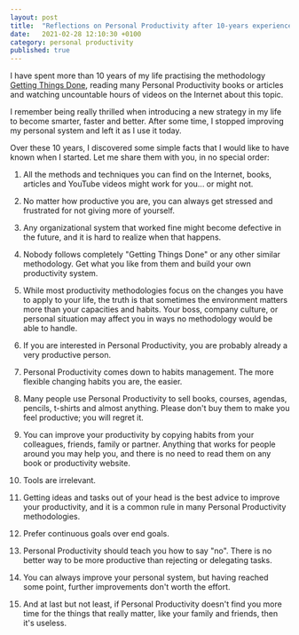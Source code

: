 ```yaml
---
layout: post
title:  "Reflections on Personal Productivity after 10-years experience"
date:   2021-02-28 12:10:30 +0100
category: personal productivity
published: true
---
```

I have spent more than 10 years of my life practising the methodology [Getting Things Done], reading many Personal Productivity books or articles and watching uncountable hours of videos on the Internet about this topic. 

I remember being really thrilled when introducing a new strategy in my life to become smarter, faster and better. After some time, I stopped improving my personal system and left it as I use it today.

Over these 10 years, I discovered some simple facts that I would like to have known when I started. Let me share them with you, in no special order:

1. All the methods and techniques you can find on the Internet, books, articles and YouTube videos might work for you... or might not. 

1. No matter how productive you are, you can always get stressed and frustrated for not giving more of yourself.

1. Any organizational system that worked fine might become defective in the future, and it is hard to realize when that happens.

1. Nobody follows completely "Getting Things Done" or any other similar methodology. Get what you like from them and build your own productivity system.

1. While most productivity methodologies focus on the changes you have to apply to your life, the truth is that sometimes the environment matters more than your capacities and habits. Your boss, company culture, or personal situation may affect you in ways no methodology would be able to handle.

1. If you are interested in Personal Productivity, you are probably already a very productive person.

1. Personal Productivity comes down to habits management. The more flexible changing habits you are, the easier.

1. Many people use Personal Productivity to sell books, courses, agendas, pencils, t-shirts and almost anything. Please don't buy them to make you feel productive; you will regret it.

1. You can improve your productivity by copying habits from your colleagues, friends, family or partner. Anything that works for people around you may help you, and there is no need to read them on any book or productivity website.

1. Tools are irrelevant.

1. Getting ideas and tasks out of your head is the best advice to improve your productivity, and it is a common rule in many Personal Productivity methodologies.

1. Prefer continuous goals over end goals.

1. Personal Productivity should teach you how to say "no". There is no better way to be more productive than rejecting or delegating tasks.

1. You can always improve your personal system, but having reached some point, further improvements don't worth the effort.

1. And at last but not least, if Personal Productivity doesn't find you more time for the things that really matter, like your family and friends, then it's useless.

[Getting Things Done]: https://gettingthingsdone.com 


